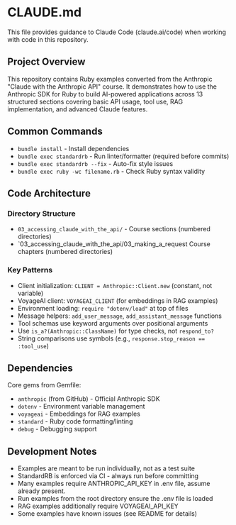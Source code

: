 # CLAUDE.md

This file provides guidance to Claude Code (claude.ai/code) when working with code in this repository.

## Project Overview

This repository contains Ruby examples converted from the Anthropic "Claude with the Anthropic API" course. It demonstrates how to use the Anthropic SDK for Ruby to build AI-powered applications across 13 structured sections covering basic API usage, tool use, RAG implementation, and advanced Claude features.

## Common Commands

- `bundle install` - Install dependencies
- `bundle exec standardrb` - Run linter/formatter (required before commits)
- `bundle exec standardrb --fix` - Auto-fix style issues
- `bundle exec ruby -wc filename.rb` - Check Ruby syntax validity

## Code Architecture

### Directory Structure
- `03_accessing_claude_with_the_api/` - Course sections (numbered directories)
- `03_accessing_claude_with_the_api/03_making_a_request Course chapters (numbered directories)

### Key Patterns
- Client initialization: `CLIENT = Anthropic::Client.new` (constant, not variable)
- VoyageAI client: `VOYAGEAI_CLIENT` (for embeddings in RAG examples)
- Environment loading: `require "dotenv/load"` at top of files
- Message helpers: `add_user_message`, `add_assistant_message` functions
- Tool schemas use keyword arguments over positional arguments
- Use `is_a?(Anthropic::ClassName)` for type checks, not `respond_to?`
- String comparisons use symbols (e.g., `response.stop_reason == :tool_use`)

## Dependencies

Core gems from Gemfile:
- `anthropic` (from GitHub) - Official Anthropic SDK
- `dotenv` - Environment variable management
- `voyageai` - Embeddings for RAG examples
- `standard` - Ruby code formatting/linting
- `debug` - Debugging support

## Development Notes

- Examples are meant to be run individually, not as a test suite
- StandardRB is enforced via CI - always run before committing
- Many examples require ANTHROPIC_API_KEY in .env file, assume already present.
- Run examples from the root directory ensure the .env file is loaded
- RAG examples additionally require VOYAGEAI_API_KEY
- Some examples have known issues (see README for details)
